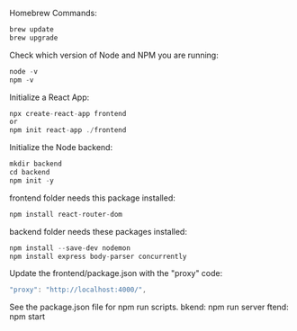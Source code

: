 



Homebrew Commands:
```javascript
brew update
brew upgrade
```

Check which version of Node and NPM you are running:
```javascript
node -v
npm -v
```

Initialize a React App:
```javascript
npx create-react-app frontend
or
npm init react-app ./frontend
```

Initialize the Node backend:
```javascript
mkdir backend
cd backend
npm init -y
```

frontend folder needs this package installed:
```javascript
npm install react-router-dom
```

backend folder needs these packages installed:
```javascript
npm install --save-dev nodemon
npm install express body-parser concurrently
```

Update the frontend/package.json with the "proxy" code:
```javascript
"proxy": "http://localhost:4000/",
```

See the package.json file for npm run scripts.
bkend: npm run server
ftend: npm start
